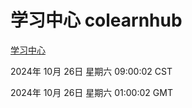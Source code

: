 # 学习中心 colearnhub
[学习中心](http://219.139.197.74:56308/colearnhub/)

2024年 10月 26日 星期六 09:00:02 CST

2024年 10月 26日 星期六 01:00:02 GMT
